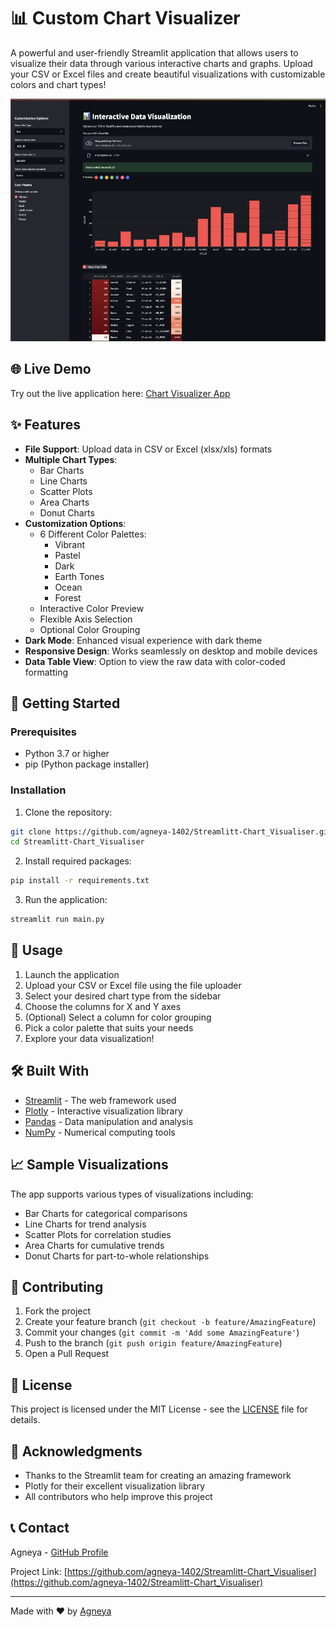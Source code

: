 # 📊 Custom Chart Visualizer

A powerful and user-friendly Streamlit application that allows users to visualize their data through various interactive charts and graphs. Upload your CSV or Excel files and create beautiful visualizations with customizable colors and chart types!

![Dashboard Preview](img.png)

## 🌐 Live Demo
Try out the live application here: [Chart Visualizer App](https://chart-visualiser.streamlit.app/)

## ✨ Features

- **File Support**: Upload data in CSV or Excel (xlsx/xls) formats
- **Multiple Chart Types**:
  - Bar Charts
  - Line Charts
  - Scatter Plots
  - Area Charts
  - Donut Charts
- **Customization Options**:
  - 6 Different Color Palettes:
    - Vibrant
    - Pastel
    - Dark
    - Earth Tones
    - Ocean
    - Forest
  - Interactive Color Preview
  - Flexible Axis Selection
  - Optional Color Grouping
- **Dark Mode**: Enhanced visual experience with dark theme
- **Responsive Design**: Works seamlessly on desktop and mobile devices
- **Data Table View**: Option to view the raw data with color-coded formatting

## 🚀 Getting Started

### Prerequisites
- Python 3.7 or higher
- pip (Python package installer)

### Installation

1. Clone the repository:
```bash
git clone https://github.com/agneya-1402/Streamlitt-Chart_Visualiser.git
cd Streamlitt-Chart_Visualiser
```

2. Install required packages:
```bash
pip install -r requirements.txt
```

3. Run the application:
```bash
streamlit run main.py
```

## 📝 Usage

1. Launch the application
2. Upload your CSV or Excel file using the file uploader
3. Select your desired chart type from the sidebar
4. Choose the columns for X and Y axes
5. (Optional) Select a column for color grouping
6. Pick a color palette that suits your needs
7. Explore your data visualization!

## 🛠️ Built With

- [Streamlit](https://streamlit.io/) - The web framework used
- [Plotly](https://plotly.com/) - Interactive visualization library
- [Pandas](https://pandas.pydata.org/) - Data manipulation and analysis
- [NumPy](https://numpy.org/) - Numerical computing tools

## 📈 Sample Visualizations

The app supports various types of visualizations including:

- Bar Charts for categorical comparisons
- Line Charts for trend analysis
- Scatter Plots for correlation studies
- Area Charts for cumulative trends
- Donut Charts for part-to-whole relationships

## 🤝 Contributing

1. Fork the project
2. Create your feature branch (`git checkout -b feature/AmazingFeature`)
3. Commit your changes (`git commit -m 'Add some AmazingFeature'`)
4. Push to the branch (`git push origin feature/AmazingFeature`)
5. Open a Pull Request

## 📄 License

This project is licensed under the MIT License - see the [LICENSE](LICENSE) file for details.

## 👏 Acknowledgments

- Thanks to the Streamlit team for creating an amazing framework
- Plotly for their excellent visualization library
- All contributors who help improve this project

## 📞 Contact

Agneya - [GitHub Profile](https://github.com/agneya-1402)

Project Link: [https://github.com/agneya-1402/Streamlitt-Chart_Visualiser](https://github.com/agneya-1402/Streamlitt-Chart_Visualiser)

---
Made with ❤️ by [Agneya](https://github.com/agneya-1402)
